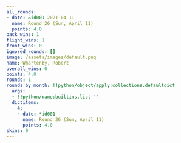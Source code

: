 ```yaml
---
all_rounds:
- date: &id001 2021-04-11
  name: Round 26 (Sun, April 11)
  points: 4.0
back_wins: 1
flight_wins: 1
front_wins: 0
ignored_rounds: []
image: /assets/images/default.png
name: Whartenby, Robert
overall_wins: 0
points: 4.0
rounds: 1
rounds_by_month: !!python/object/apply:collections.defaultdict
  args:
  - !!python/name:builtins.list ''
  dictitems:
    4:
    - date: *id001
      name: Round 26 (Sun, April 11)
      points: 4.0
skins: 0
---
```

